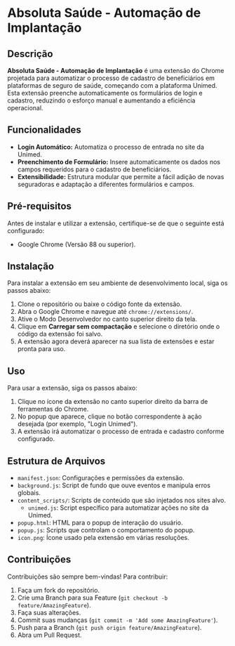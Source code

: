 # Absoluta Saúde - Automação de Implantação

## Descrição
**Absoluta Saúde - Automação de Implantação** é uma extensão do Chrome projetada para automatizar o processo de cadastro de beneficiários em plataformas de seguro de saúde, começando com a plataforma Unimed. Esta extensão preenche automaticamente os formulários de login e cadastro, reduzindo o esforço manual e aumentando a eficiência operacional.

## Funcionalidades
- **Login Automático:** Automatiza o processo de entrada no site da Unimed.
- **Preenchimento de Formulário:** Insere automaticamente os dados nos campos requeridos para o cadastro de beneficiários.
- **Extensibilidade:** Estrutura modular que permite a fácil adição de novas seguradoras e adaptação a diferentes formulários e campos.

## Pré-requisitos
Antes de instalar e utilizar a extensão, certifique-se de que o seguinte está configurado:
- Google Chrome (Versão 88 ou superior).

## Instalação
Para instalar a extensão em seu ambiente de desenvolvimento local, siga os passos abaixo:

1. Clone o repositório ou baixe o código fonte da extensão.
2. Abra o Google Chrome e navegue até `chrome://extensions/`.
3. Ative o Modo Desenvolvedor no canto superior direito da tela.
4. Clique em **Carregar sem compactação** e selecione o diretório onde o código da extensão foi salvo.
5. A extensão agora deverá aparecer na sua lista de extensões e estar pronta para uso.

## Uso
Para usar a extensão, siga os passos abaixo:

1. Clique no ícone da extensão no canto superior direito da barra de ferramentas do Chrome.
2. No popup que aparece, clique no botão correspondente à ação desejada (por exemplo, "Login Unimed").
3. A extensão irá automatizar o processo de entrada e cadastro conforme configurado.

## Estrutura de Arquivos
- `manifest.json`: Configurações e permissões da extensão.
- `background.js`: Script de fundo que ouve eventos e manipula erros globais.
- `content_scripts/`: Scripts de conteúdo que são injetados nos sites alvo.
  - `unimed.js`: Script específico para automatizar ações no site da Unimed.
- `popup.html`: HTML para o popup de interação do usuário.
- `popup.js`: Scripts que controlam o comportamento do popup.
- `icon.png`: Ícone usado pela extensão em várias resoluções.

## Contribuições
Contribuições são sempre bem-vindas! Para contribuir:
1. Faça um fork do repositório.
2. Crie uma Branch para sua Feature (`git checkout -b feature/AmazingFeature`).
3. Faça suas alterações.
4. Commit suas mudanças (`git commit -m 'Add some AmazingFeature'`).
5. Push para a Branch (`git push origin feature/AmazingFeature`).
6. Abra um Pull Request.
